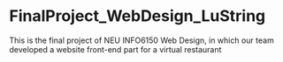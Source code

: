 # FinalProject_WebDesign_LuString
This is the final project of NEU INFO6150 Web Design, in which our team developed a website front-end part for a virtual restaurant
